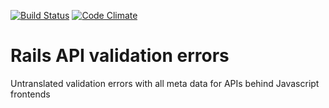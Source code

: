 [![Build Status](https://travis-ci.org/lawitschka/rails-api-validation-errors.png?branch=master)](https://travis-ci.org/lawitschka/rails-api-validation-errors)
[![Code Climate](https://codeclimate.com/github/lawitschka/rails-api-validation-errors.png)](https://codeclimate.com/github/lawitschka/rails-api-validation-errors)

Rails API validation errors
===========================

Untranslated validation errors with all meta data for APIs behind Javascript frontends

